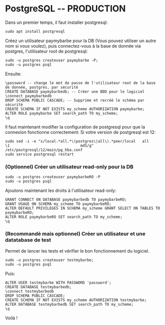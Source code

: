 # PostgreSQL -- PRODUCTION
Dans un premier temps, il faut installer postgresql:
```
sudo apt install postgresql
```

Créez un utilisateur paymybarbe pour la DB (Vous pouvez utiliser un autre nom si vous voulez), puis connectez-vous à la base de donnée via postgres, l'utilisateur root de postgresql:
```
sudo -u postgres createuser paymybarbe -P;
sudo -u postgres psql
```

Ensuite:
```
\password -- change le mot de passe de l'utilisateur root de la base de donnée, postgres, par sécurité
CREATE DATABASE paymybarbedb; -- Créer une BDD pour le logiciel
\connect paymybarbedb
DROP SCHEMA PUBLIC CASCADE; -- Supprime et recréé le schéma par sécurité
CREATE SCHEMA IF NOT EXISTS my_scheme AUTHORIZATION paymybarbe;
ALTER ROLE paymybarbe SET search_path TO my_scheme;
\q
```

Il faut maintenant modifier la configuration de postgresql pour que la connexion fonctionne correctement:
Si votre version de postgresql est 12:
```
sudo sed -i -e "s/local.*all.*\(postgres\|all\).*peer/local   all             \1                                md5/g" /etc/postgresql/12/main/pg_hba.conf
sudo service postgresql restart
```

### (Optionnel) Créer un utilisateur read-only pour la DB
```
sudo -u postgres createuser paymybarbeRO -P
sudo -u postgres psql
```

Ajoutons maintenant les droits à l'utilisateur read-only:
```
GRANT CONNECT ON DATABASE paymybarbedb TO paymybarbeRO;
GRANT USAGE ON SCHEMA my_scheme TO paymybarbeRO;
ALTER DEFAULT PRIVILEGES IN SCHEMA my_scheme GRANT SELECT ON TABLES TO paymybarbeRO;
ALTER ROLE paymybarbeRO SET search_path TO my_scheme;
\q
```

### (Recommandé mais optionnel) Créer un utilisateur et une datatabase de test
Permet de lancer les tests et vérifier le bon fonctionnement du logiciel.
```
sudo -u postgres createuser testmybarbe;
sudo -u postgres psql
```

Puis:

```
ALTER USER testmybarbe WITH PASSWORD 'password';
CREATE DATABASE testmybarbedb;
\connect testmybarbedb
DROP SCHEMA PUBLIC CASCADE;
CREATE SCHEMA IF NOT EXISTS my_scheme AUTHORIZATION testmybarbe;
ALTER DATABASE testmybarbedb SET search_path TO my_scheme;
\q
```



Voilà !

## 